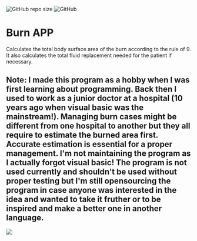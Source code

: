 
![GitHub repo size](https://img.shields.io/github/repo-size/hunar4321/burn_app)
![GitHub](https://img.shields.io/github/license/hunar4321/burn_app)

# Burn APP

Calculates the total body surface area of the burn according to the rule of 9. It also calculates the total fluid replacement needed for the patient if necessary.

Note: I made this program as a hobby when I was first learning about programming. Back then I used to work as a junior doctor at a hospital (10 years ago when visual basic was the mainstream!). 
Managing burn cases might be different from one hospital to another but they all require to estimate the burned area first. Accurate estimation is essential for a proper management. I'm not maintaining the program as I actually forgot visual basic! The program is not used currently and shouldn't be used without proper testing but I'm still opensourcing the program in case anyone was interested in the idea and wanted to take it fruther or to be inspired and make a better one in another language.
--------------------------------------------------------

![](images/burn_app_demo2.JPG)
</br>
